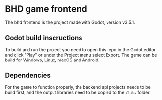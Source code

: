 # BHD game frontend

The bhd frontend is the project made with Godot, version v3.5.1. 

## Godot build inscructions
To build and run the project you need to open this repo in the Godot editor and click "Play" or under the Project menu select Export.
The game can be build for Windows, Linux, macOS and Android.

## Dependencies
For the game to function properly, the backend api projects needs to be build first, and the output libraries need to be copied to the `/libs` folder.
